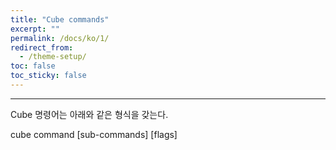```yaml
---
title: "Cube commands"
excerpt: ""
permalink: /docs/ko/1/
redirect_from:
  - /theme-setup/
toc: false
toc_sticky: false
---
```


---

Cube 명령어는 아래와 같은 형식을 갖는다.

cube command \[sub-commands\] \[flags\]
